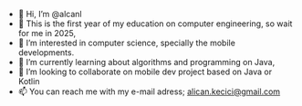 - 👋 Hi, I’m @alcanl
- 👀 This is the first year of my education on computer engineering, so wait for me in 2025,   
- 👀 I’m interested in computer science, specially the mobile developments. 
- 🌱 I’m currently learning about algorithms and programming on Java,
- 💞️ I’m looking to collaborate on mobile dev project based on Java or Kotlin
- 📫 You can reach me with my e-mail adress; alican.kecici@gmail.com

<!---
alcanl/alcanl is a ✨ special ✨ repository because its `README.md` (this file) appears on your GitHub profile.
You can click the Preview link to take a look at your changes.
--->
